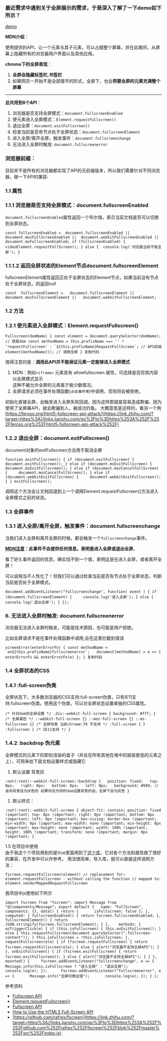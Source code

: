 ### 最近需求中遇到关于全屏展示的需求，于是深入了解了一下demo如下所示？

[demo](https://link.zhihu.com/?target=https%3A//links.jianshu.com/go%3Fto%3Dhttps%253A%252F%252Fcodepen.io%252Fpengxiaohui00%252Fpen%252FNWPjYyJ)

**MDN介绍**：

使用提供的API，让一个元素与其子元素，可以占据整个屏幕，并在此期间，从屏幕上隐藏所有的浏览器用户界面以及其他应用。

**chrome下的全屏表现**：

1. **全屏会隐藏标签栏,书签栏**
2. 如果网页一开始不是全部撑开的形式，全屏下，也会**将要全屏的元素充满整个屏幕**

***

**总共用到6个API**：

1. 浏览器是否支持全屏模式：`document.fullscreenEnabled`
2. 使元素进入全屏模式：`Element.requestFullscreen()`
3. 退出全屏：`document.exitFullscreen()`
4. 检查当前是否有节点处于全屏状态：`document.fullscreenElement`
5. 进入全屏/离开全屏，触发事件：`document.fullscreenchange`
6. 无法进入全屏时触发: `document.fullscreenerror`

### 浏览器前缀：

目前并不是所有的浏览器都实现了API的无前缀版本，所以我们需要针对不同浏览器，做一下API的兼容:

### 1.1 属性

### 1.1.1 浏览器是否支持全屏模式：document.fullscreenEnabled

`document.fullscreenEnabled`属性返回一个布尔值，表示当前文档是否可以切换到全屏状态。

```
const fullscreenEnabled =  document.fullscreenEnabled ||  document.mozFullScreenEnabled ||  document.webkitFullscreenEnabled ||  document.msFullscreenEnabled; if (fullscreenEnabled) {  videoElement.requestFullScreen(); } else {  console.log('浏览器当前不能全屏'); } 
```

### 1.1.1.2 返回全屏状态的Element节点document.fullscreenElement

fullscreenElement属性返回正处于全屏状态的Element节点，如果当前没有节点处于全屏状态，则返回null

```
const  fullscreenElement =   document.fullscreenElement ||   document.mozFullScreenElement ||   document.webkitFullscreenElement; 
```

### 1.2 方法

### 1.2.1 使元素进入全屏模式：Element.requestFullscreen()

```
Fullscreen(domName) { const element = document.querySelector(domName); // 获取dom const methodName = this.prefixName === '' ? 'requestFullscreen' : `${this.prefixName}RequestFullScreen`; // API前缀   element[methodName](); // 调用全屏 } 复制代码 
```

值得注意的是：**调用此API并不能保证元素一定能够进入全屏模式**

1. MDN：例如`<iframe>` 元素具有 allowfullscreen 属性，可选择是否将其内容以全屏模式显示\
   这种不被允许全屏的元素属于极少数情况。
2. 全屏请求必须在事件处理函数(`点击事件等`)中调用，否则将会被拒绝。

初始化直接全屏，会触发进入全屏失败回调。因为这样那就是容易造成欺骗，因为使用了全屏幕API，就会欺骗到人，被成功钓鱼。 大概意思是这样的，看另一个例[https://feross.org/html5-fullscreen-api-attack/](https://link.zhihu.com/?target=https%3A//links.jianshu.com/go%3Fto%3Dhttps%253A%252F%252Ffeross.org%252Fhtml5-fullscreen-api-attack%252F)

### 1.2.2 退出全屏：document.exitFullscreen()

document对象的exitFullscreen方法用于取消全屏

```
function exitFullscreen() { if (document.exitFullscreen) {     document.exitFullscreen(); } else if (document.msExitFullscreen) {     document.msExitFullscreen(); } else if (document.mozCancelFullScreen) {     document.mozCancelFullScreen(); } else if (document.webkitExitFullscreen) {     document.webkitExitFullscreen(); } } exitFullscreen(); 
```

调用这个方法会让文档回退到上一个调用Element.requestFullscreen()方法进入全屏模式之前的状态。

### 1.3 全屏事件

### 1.3.1 进入全屏/离开全屏，触发事件：document.fullscreenchange

当我们进入全屏和离开全屏的时候，都会触发一个`fullscreenchange`事件。

**[MDN注意](https://link.zhihu.com/?target=https%3A//links.jianshu.com/go%3Fto%3Dhttps%253A%252F%252Fdeveloper.mozilla.org%252Fzh-CN%252Fdocs%252FWeb%252FAPI%252FFullscreen_API%2523%2525E9%252580%25259A%2525E7%25259F%2525A5)：此事件不会提供任何信息，表明是进入全屏或退出全屏**。

看了好久事件返回的信息，确实找不到一个值，表明这是在进入全屏，或者离开全屏！

可以说相当不人性化了！但我们可以通过检查当前是否有节点处于全屏状态，判断当前是否处于全屏模式。

```
document.addEventListener("fullscreenchange", function( event ) { if (document.fullscreenElement) {     console.log('进入全屏'); } else {     console.log('退出全屏'); } }); 
```

### 6. 无法进入全屏时触发: document.fullscreenerror

浏览器无法进入全屏时触发，可能是技术原因，也可能是用户拒绝。

比如全屏请求不是在事件处理函数中调用,会在这里拦截到错误

```
screenError(enterErrorFn) { const methodName = `on${this.prefixName}fullscreenerror`;   document[methodName] = e => {     enterErrorFn && enterErrorFn(e) }; } 复制代码 
```

### 1.4 全屏状态的CSS

### 1.4.1 :full-screen伪类

全屏状态下，大多数浏览器的CSS支持:full-screen伪类，只有IE11支持:fullscreen伪类。使用这个伪类，可以对全屏状态设置单独的CSS属性。

```
/* 针对dom的全屏设置 */ .div:-webkit-full-screen { background: #fff; } /* 全屏属性 */ :-webkit-full-screen {} :-moz-full-screen {} :-ms-fullscreen {} /* 全屏伪类 当前chrome:70 不支持 */ :full-screen { } :fullscreen { /* IE11支持 */ } 
```

### 1.4.2 :backdrop 伪元素

全屏模式的元素下的即刻渲染的盒子（并且在所有其他在堆中的层级更低的元素之上），可用来给下层文档设置样式或隐藏它

1. 默认设置 背景灰

```
:not(:root):-webkit-full-screen::backdrop {   position: fixed;   top: 0px;   right: 0px;   bottom: 0px;   left: 0px;   background: #999; // 会将背景设为灰色的 如果你没为你的dom设置背景的话，全屏下会为灰色 } 
```

1. 默认样式：

```
:not(:root):-webkit-full-screen { object-fit: contain; position: fixed !important; top: 0px !important; right: 0px !important; bottom: 0px !important; left: 0px !important; box-sizing: border-box !important; min-width: 0px !important; max-width: none !important; min-height: 0px !important; max-height: none !important; width: 100% !important; height: 100% !important; transform: none !important; margin: 0px !important; } 
```

1.5 在项目中使用\
由于我这个个项目用到的是Vue里面用到了[这个库](https://link.zhihu.com/?target=https%3A//links.jianshu.com/go%3Fto%3Dhttps%253A%252F%252Fgithub.com%252Frafrex%252Ffscreen)，它对各个方法和属性做了很好的兼容，在开发中可以作参考。 用法很简单，导入库，就可以直接这样调用方法：

```
fscreen.requestFullscreen(element) // replacement for: element.requestFullscreen - without calling the function // mapped to: element.vendorMappedRequestFullscreen 
```

我项目中js使用如下所示

```
import fscreen from "fscreen"; import Message from "@/components/Message"; export default {   name: "FullScreen",   components: {}, data() { return {       isFullscreen: false }; },    computed: { fullscreenEnabled() { return fscreen.fullscreenEnabled; }, fullscreenElement() { return JSON.stringify(fscreen.fullscreenElement); } },    methods: { onTriggerClick(e) { if (this.isFullscreen) { this.onExitFullsreen(); } else { this.requestFullscreen(document.querySelector(".fullscreen-content")); } this.isFullscreen = !this.isFullscreen; }, requestFullscreen(ele) { if (fscreen.requestFullscreen) { return fscreen.requestFullscreen(ele); } else { alert("浏览器不支持全屏API"); } }, onExitFullsreen() { if (fscreen.exitFullscreen) { return fscreen.exitFullscreen(); } else { alert("浏览器不支持全屏API"); } } }, mounted() {     fscreen.addEventListener("fullscreenchange", e => {       Message.info(this.isFullscreen ? "进入全屏" : "退出全屏");       console.log(e); });      fscreen.addEventListener("fullscreenerror", e => {       Message.info("全屏切换出错");       console.log(e); }); } }; 
```

参考资料

* [Fullscreen API](https://link.zhihu.com/?target=https%3A//links.jianshu.com/go%3Fto%3Dhttps%253A%252F%252Fdeveloper.mozilla.org%252Fen-US%252Fdocs%252FWeb%252FAPI%252FFullscreen_API)
* [Element.requestFullscreen()](https://link.zhihu.com/?target=https%3A//links.jianshu.com/go%3Fto%3Dhttps%253A%252F%252Fdeveloper.mozilla.org%252Fzh-CN%252Fdocs%252FWeb%252FAPI%252FElement%252FrequestFullScreen)
* [Fullscreen API](https://link.zhihu.com/?target=https%3A//links.jianshu.com/go%3Fto%3Dhttps%253A%252F%252Ffullscreen.spec.whatwg.org%252F)
* [How to Use the HTML5 Full-Screen API](https://link.zhihu.com/?target=https%3A//links.jianshu.com/go%3Fto%3Dhttps%253A%252F%252Fwww.sitepoint.com%252Fhtml5-full-screen-api%252F)
* [https://github.com/rafrex/fscreen](https://link.zhihu.com/?target=https%3A//links.jianshu.com/go%3Fto%3Dhttps%253A%252F%252Fgithub.com%252Frafrex%252Ffscreen%252Fblob%252Fmaster%252Fsrc%252Findex.js)
